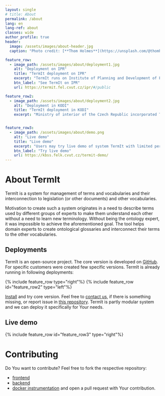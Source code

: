 ```yaml
---
layout: single
# title: About
permalink: /about
lang: en
lang-ref: about
classes: wide
author_profile: true
header:
  image: /assets/images/about-header.jpg
  caption: "Photo credit: [**Thom Holmes**](https://unsplash.com/@thomholmes?utm_source=unsplash&utm_medium=referral&utm_content=creditCopyText) on [**Unsplash**](http://unsplash.com/)"

feature_row:
  - image_path: /assets/images/about/deployment1.jpg
    alt: "Deployment on IPR"
    title: "TermIt deployment on IPR"
    excerpt: "TermIt runs on Institute of Planning and Development of Prague (IPR) since 2021. TermIt was originally created in the project OPPPR and IPR tested its usability -- to describe Metropolitan plan and help to relate it to the legislation. Nowadays, TermIt serves for systemization of terminology in other projects, e.g. Uniform Interchangeable Format of the Digital Technical Map (JVF DTM) and Building Intelligence Model (BIM)."
    btn_label: "See TermIt on IPR"
    url: https://termit.fel.cvut.cz/ipr/#/public

feature_row2:
  - image_path: /assets/images/about/deployment2.jpg
    alt: "Deployment in KODI"
    title: "TermIt deployment in KODI"
    excerpt: "Ministry of interior of the Czech Republic incorporated TermIt as a part of the production line for creation of open data, including proper documentation. TermIt serves as a tool for creation of legislation glossaries. They are used to annotate data sets and create interlinks between legislation. Content of this deployment is not yet publicly accessible."


feature_row3:
  - image_path: /assets/images/about/demo.png
    alt: "Live demo"
    title: "Live demo"
    excerpt: "Users may try live demo of system TermIt with limited permissions to browse vocabularies and terms, e.g. Metropolitan plan, Building laws of the Czech Republic and New Zealand and others."
    btn_label: "Try live demo"
    url: https://kbss.felk.cvut.cz/termit-demo/
---
```


# About TermIt

TermIt is a system for management of terms and vocabularies and their interconnection to legislation (or other documents) and other vocabularies.

Motivation to create such a system originates in a need to describe terms used by different groups of experts to make them understand each other without a need to learn new terminology. Without being the ontology expert, it was impossible to achieve the aforementioned goal. The tool helps domain experts to create ontological glossaries and interconnect their terms to the other vocabularies.

## Deployments

TermIt is an open-source project. The core version is developed on [GitHub](https://github.com/kbss-cvut/termit). For specific customers were created few specific versions. TermIt is already running in following deployments:

{% include feature_row type="right"%}
{% include feature_row id="feature_row2" type="left"%}

[Install](/install) and try  core version. Feel free to [contact us](mailto:petr.kremen@fel.cvut.cz), if there is something missing, or report issue in [this repository](https://github.com/kbss-cvut/termit-ui). TermIt is partly modular system and we can deploy it specifically for Your needs.

## Live demo

{% include feature_row id="feature_row3" type="right"%}


# Contributing

Do You want to contribute? Feel free to fork the respective repository:
- [frontend](https://github.com/kbss-cvut/termit-ui)
- [backend](https://github.com/kbss-cvut/termit)
- [docker instrumentation](https://github.com/kbss-cvut/termit-docker)
and open a pull request with Your contribution.

